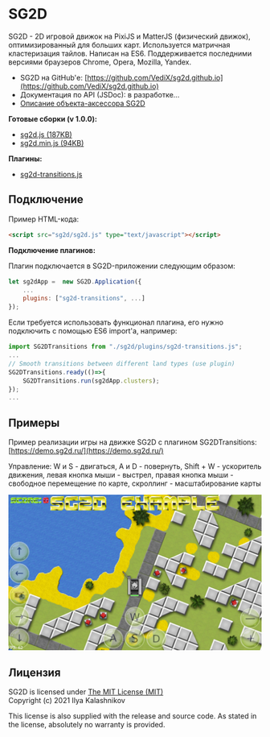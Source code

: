 # SG2D

SG2D - 2D игровой движок на PixiJS и MatterJS (физический движок), оптимизированный для больших карт. Используется матричная кластеризация тайлов. Написан на ES6. Поддерживается последними версиями браузеров Chrome, Opera, Mozilla, Yandex.

* SG2D на GitHub'е: [https://github.com/VediX/sg2d.github.io](https://github.com/VediX/sg2d.github.io)
* Документация по API (JSDoc): в разработке...
* [Описание объекта-аксессора SG2D](https://github.com/VediX/sg2d.github.io/wiki/SG2D-API)

**Готовые сборки (v 1.0.0):**

* [sg2d.js (187KB)](https://raw.githubusercontent.com/VediX/sg2d.github.io/main/build/sg2d.js)
* [sg2d.min.js (94KB)](https://raw.githubusercontent.com/VediX/sg2d.github.io/main/build/sg2d.min.js)

**Плагины:**

* [sg2d-transitions.js](https://raw.githubusercontent.com/VediX/sg2d.github.io/main/build/plugins/sg2d-transitions.js)

## Подключение

Пример HTML-кода:

```html
<script src="sg2d/sg2d.js" type="text/javascript"></script>
```

**Подключение плагинов:**

Плагин подключается в SG2D-приложении следующим образом:

```js
let sg2dApp =  new SG2D.Application({
	...
	plugins: ["sg2d-transitions", ...]
});
```

Если требуется использовать функционал плагина, его нужно подключить с помощью ES6 import'а, например:

```js
import SG2DTransitions from "./sg2d/plugins/sg2d-transitions.js";
...
// Smooth transitions between different land types (use plugin)
SG2DTransitions.ready(()=>{
	SG2DTransitions.run(sg2dApp.clusters);
});
...
```

## Примеры

Пример реализации игры на движке SG2D с плагином SG2DTransitions: [https://demo.sg2d.ru/](https://demo.sg2d.ru/)

Управление: W и S - двигаться, A и D - повернуть, Shift + W - ускоритель движения, левая кнопка мыши - выстрел, правая кнопка мыши - свободное перемещение по карте, скроллинг - масштабирование карты

![SG2D Пример 2D игры](res/example.png "SG2D Пример 2D игры")

## Лицензия

SG2D is licensed under [The MIT License (MIT)](https://opensource.org/licenses/MIT)  
Copyright (c) 2021 Ilya Kalashnikov

This license is also supplied with the release and source code.
As stated in the license, absolutely no warranty is provided.